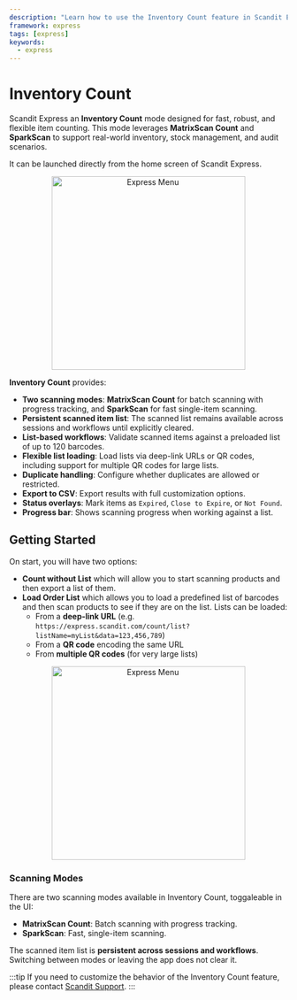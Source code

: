 ```yaml
---
description: "Learn how to use the Inventory Count feature in Scandit Express."
framework: express
tags: [express]
keywords:
  - express
---
```


# Inventory Count

Scandit Express an **Inventory Count** mode designed for fast,
robust, and flexible item counting. This mode leverages **MatrixScan Count** and **SparkScan** to support real-world inventory, stock management, and audit scenarios.

It can be launched directly from the home screen of Scandit Express.

<p align="center">
  <img src="/img/express/express_menu.jpeg" alt="Express Menu" width="350px" />
</p>

**Inventory Count** provides:

- **Two scanning modes**: **MatrixScan Count** for batch scanning with progress tracking, and **SparkScan** for fast single-item scanning.
- **Persistent scanned item list**: The scanned list remains available across sessions and workflows until explicitly cleared.
- **List-based workflows**: Validate scanned items against a preloaded list of up to 120 barcodes.
- **Flexible list loading**: Load lists via deep-link URLs or QR codes, including support for multiple QR codes for large lists.
- **Duplicate handling**: Configure whether duplicates are allowed or restricted.
- **Export to CSV**: Export results with full customization options.
- **Status overlays**: Mark items as `Expired`, `Close to Expire`, or `Not Found`.
- **Progress bar**: Shows scanning progress when working against a list.

## Getting Started

On start, you will have two options: 

* **Count without List** which will allow you to start scanning products and then export a list of them.
* **Load Order List** which allows you to load a predefined list of barcodes and then scan products to see if they are on the list. Lists can be loaded:
    - From a **deep-link URL** (e.g. `https://express.scandit.com/count/list?listName=myList&data=123,456,789`)
    - From a **QR code** encoding the same URL
    - From **multiple QR codes** (for very large lists)

<p align="center">
  <img src="/img/express/inventory_count.jpg" alt="Express Menu" width="350px" />
</p>

### Scanning Modes

There are two scanning modes available in Inventory Count, toggaleable in the UI:

- **MatrixScan Count**: Batch scanning with progress tracking.
- **SparkScan**: Fast, single-item scanning.

The scanned item list is **persistent across sessions and workflows**.
Switching between modes or leaving the app does not clear it.

:::tip
If you need to customize the behavior of the Inventory Count feature, please contact [Scandit Support](mailto:support@scandit.com).
:::